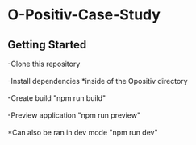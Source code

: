 # O-Positiv-Case-Study

## Getting Started
<p>
-Clone this repository <br></br>
-Install dependencies *inside of the Opositiv directory<br></br>
-Create build "npm run build" <br></br>
-Preview application "npm run preview" <br></br>
*Can also be ran in dev mode "npm run dev"
</p>
